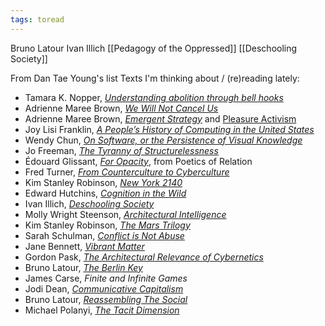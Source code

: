 ```yaml
---
tags: toread
---
```


Bruno Latour
Ivan Illich 
[[Pedagogy of the Oppressed]]
[[Deschooling Society]]


From Dan Tae Young's list 
Texts I'm thinking about / (re)reading lately:

-   Tamara K. Nopper, [_Understanding abolition through bell hooks_](https://thenewinquiry.com/blog/understanding-abolition-through-bell-hooks/)
-   Adrienne Maree Brown, [_We Will Not Cancel Us_](https://www.akpress.org/we-will-not-cancel-us.html)
-   Adrienne Maree Brown, [_Emergent Strategy_](https://www.akpress.org/emergentstrategy.html) and [Pleasure Activism](https://www.akpress.org/pleasure-activism.html)
-   Joy Lisi Franklin, [_A People’s History of Computing in the United States_](http://www.hup.harvard.edu/catalog.php?isbn=9780674970977)
-   Wendy Chun, [_On Software, or the Persistence of Visual Knowledge_](https://www.brown.edu/Departments/MCM/people/chun/papers/software.pdf)
-   Jo Freeman, [_The Tyranny of Structurelessness_](https://www.jofreeman.com/joreen/tyranny.htm)
-   Édouard Glissant, [_For Opacity_](https://dantaeyoung.com/files/Glissant_For_Opacity.pdf), from Poetics of Relation
-   Fred Turner, _[From Counterculture to Cyberculture](https://www.press.uchicago.edu/ucp/books/book/chicago/F/bo3773600.html)_
-   Kim Stanley Robinson, _[New York 2140](https://buellcenter.columbia.edu/research-programs/power-infrastructure-america/new-york-2140-kim-stanley-robinson)_
-   Edward Hutchins, _[Cognition in the Wild](https://mitpress.mit.edu/books/cognition-wild)_
-   Ivan Illich, _[Deschooling Society](https://en.wikipedia.org/wiki/Deschooling_Society)_
-   Molly Wright Steenson, _[Architectural Intelligence](https://mitpress.mit.edu/books/architectural-intelligence)_
-   Kim Stanley Robinson, _[The Mars Trilogy](https://libcom.org/library/mars-trilogy-kim-stanley-robinson)_
-   Sarah Schulman, _[Conflict is Not Abuse](http://www.arsenalpulp.com/bookinfo.php?index=449)_
-   Jane Bennett, _[Vibrant Matter](https://dantaeyoung.com/files/Jane_Bennet__Vibrant_Matter.pdf)_
-   Gordon Pask, _[The Architectural Relevance of Cybernetics](https://are.na/block/1352930)_
-   Bruno Latour, _[The Berlin Key](https://are.na/block/1352931)_
-   James Carse, _Finite and Infinite Games_
-   Jodi Dean, _[Communicative Capitalism](https://dantaeyoung.com/files/Jodi_Dean_Communicative_Capitalism.pdf)_
-   Bruno Latour, _[Reassembling The Social](https://dantaeyoung.com/files/Bruno_Latour_Reassembling_the_social.pdf)_
-   Michael Polanyi, _[The Tacit Dimension](https://dantaeyoung.com/files/Polanyi_Michael_The_Tacit_Dimension.pdf)_